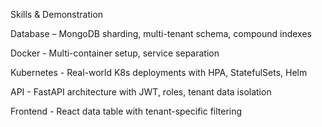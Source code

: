 Skills & Demonstration

Database – MongoDB sharding, multi-tenant schema, compound indexes 


Docker - Multi-container setup, service separation 


Kubernetes - Real-world K8s deployments with HPA, StatefulSets, Helm


API - FastAPI architecture with JWT, roles, tenant data isolation 


Frontend - React data table with tenant-specific filtering

